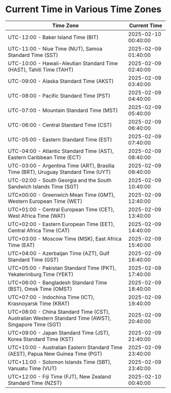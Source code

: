 # Current Time in Various Time Zones

| Time Zone | Current Time |
|-----------|--------------|
| UTC-12:00 - Baker Island Time (BIT) | 2025-02-10 00:40:00 |
| UTC-11:00 - Niue Time (NUT), Samoa Standard Time (SST) | 2025-02-09 01:40:00 |
| UTC-10:00 - Hawaii-Aleutian Standard Time (HAST), Tahiti Time (TAHT) | 2025-02-09 02:40:00 |
| UTC-09:00 - Alaska Standard Time (AKST) | 2025-02-09 03:40:00 |
| UTC-08:00 - Pacific Standard Time (PST) | 2025-02-09 04:40:00 |
| UTC-07:00 - Mountain Standard Time (MST) | 2025-02-09 05:40:00 |
| UTC-06:00 - Central Standard Time (CST) | 2025-02-09 06:40:00 |
| UTC-05:00 - Eastern Standard Time (EST) | 2025-02-09 07:40:00 |
| UTC-04:00 - Atlantic Standard Time (AST), Eastern Caribbean Time (ECT) | 2025-02-09 08:40:00 |
| UTC-03:00 - Argentina Time (ART), Brasília Time (BRT), Uruguay Standard Time (UYT) | 2025-02-09 09:40:00 |
| UTC-02:00 - South Georgia and the South Sandwich Islands Time (SGT) | 2025-02-09 10:40:00 |
| UTC±00:00 - Greenwich Mean Time (GMT), Western European Time (WET) | 2025-02-09 12:40:00 |
| UTC+01:00 - Central European Time (CET), West Africa Time (WAT) | 2025-02-09 13:40:00 |
| UTC+02:00 - Eastern European Time (EET), Central Africa Time (CAT) | 2025-02-09 14:40:00 |
| UTC+03:00 - Moscow Time (MSK), East Africa Time (EAT) | 2025-02-09 15:40:00 |
| UTC+04:00 - Azerbaijan Time (AZT), Gulf Standard Time (GST) | 2025-02-09 16:40:00 |
| UTC+05:00 - Pakistan Standard Time (PKT), Yekaterinburg Time (YEKT) | 2025-02-09 17:40:00 |
| UTC+06:00 - Bangladesh Standard Time (BST), Omsk Time (OMST) | 2025-02-09 18:40:00 |
| UTC+07:00 - Indochina Time (ICT), Krasnoyarsk Time (KRAT) | 2025-02-09 19:40:00 |
| UTC+08:00 - China Standard Time (CST), Australian Western Standard Time (AWST), Singapore Time (SGT) | 2025-02-09 20:40:00 |
| UTC+09:00 - Japan Standard Time (JST), Korea Standard Time (KST) | 2025-02-09 21:40:00 |
| UTC+10:00 - Australian Eastern Standard Time (AEST), Papua New Guinea Time (PGT) | 2025-02-09 23:40:00 |
| UTC+11:00 - Solomon Islands Time (SBT), Vanuatu Time (VUT) | 2025-02-09 23:40:00 |
| UTC+12:00 - Fiji Time (FJT), New Zealand Standard Time (NZST) | 2025-02-10 00:40:00 |
